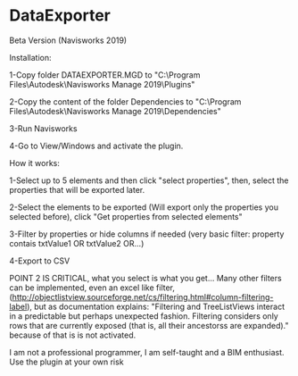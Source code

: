 # DataExporter
Beta Version (Navisworks 2019)

Installation:

1-Copy folder DATAEXPORTER.MGD to "C:\Program Files\Autodesk\Navisworks Manage 2019\Plugins"

2-Copy the content of the folder Dependencies to "C:\Program Files\Autodesk\Navisworks Manage 2019\Dependencies"

3-Run Navisworks

4-Go to View/Windows and activate the plugin.

How it works:

1-Select up to 5 elements and then click "select properties", then, select the properties that will be exported later.

2-Select the elements to be exported (Will export only the properties you selected before), click "Get properties from selected elements"

3-Filter by properties or hide columns if needed (very basic filter: property contais txtValue1 OR txtValue2 OR...)

4-Export to CSV

POINT 2 IS CRITICAL, what you select is what you get...
Many other filters can be implemented, even an excel like filter, (http://objectlistview.sourceforge.net/cs/filtering.html#column-filtering-label), but as documentation explains:
"Filtering and TreeListViews interact in a predictable but perhaps unexpected fashion.
Filtering considers only rows that are currently exposed (that is, all their ancestorss are expanded)."
because of that is is not activated.


I am not a professional programmer, I am self-taught and a BIM enthusiast.
Use the plugin at your own risk
